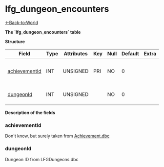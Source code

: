 # lfg\_dungeon\_encounters

[<-Back-to:World](database-world.md)

**The \`lfg\_dungeon\_encounters\` table**

**Structure**

| Field              | Type    | Attributes | Key | Null | Default | Extra | Comment                                   |
|--------------------|---------|------------|-----|------|---------|-------|-------------------------------------------|
| [achievementId][1] | INT | UNSIGNED   | PRI | NO   | 0       |       | Achievement marking final boss completion |
| [dungeonId][2]     | INT | UNSIGNED   |     | NO   | 0       |       | Dungeon entry from dbc                    |

[1]: #achievementid
[2]: #dungeonid

**Description of the fields**

### achievementId

Don't know, but surely taken from [Achievement.dbc](Achievement)

### dungeonId

Dungeon ID from LFGDungeons.dbc
